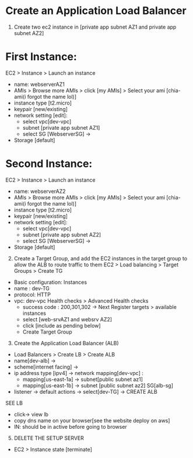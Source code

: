 # Create an Application Load Balancer


1. Create two ec2 instance in [private app subnet AZ1 and private app subnet AZ2]
# First Instance:
EC2 > Instance > Launch an instance 
- name: webserverAZ1
- AMIs > Browse more AMIs > click [my AMIs] > Select your ami [chia-ami(i forgot the name lol)]
- instance type [t2.micro] 
- keypair [new/existing] 
- network setting [edit]:
   - select vpc[dev-vpc]
   - subnet [private app subnet AZ1]
   - select SG [WebserverSG] ->
- Storage [default] 



# Second Instance:
EC2 > Instance > Launch an instance 
- name: webserverAZ2
- AMIs > Browse more AMIs > click [my AMIs] > Select your ami [chia-ami(i forgot the name lol)]
- instance type [t2.micro] 
- keypair [new/existing] 
- network setting [edit]:
   - select vpc[dev-vpc]
   - subnet [private app subnet AZ2]
   - select SG [WebserverSG] ->
- Storage [default] 




2. Create a Target Group, and add the EC2 instances in the target group to allow the ALB to route traffic to them 
EC2 > Load balancing > Target Groups > Create TG
- Basic configuration: Instances
- name : dev-TG
- protocol: HTTP
- vpc: dev-vpc
  Health checks > Advanced Health checks
  - success code : 200,301,302 -> Next
  Register targets > available instances
   - select [web-srvAZ1 and websrv AZ2]
   - click [include as pending below]
   - Create Target Group
 
     
3. Create the Application Load Balancer (ALB)
- Load Balancers > Create LB > Create ALB 
-  name[dev-alb] -> 
- scheme[internet facing] -> 
- ip address type [ipv4] ->
 network mapping[dev-vpc] :
   -  mapping[us-east-1a] -> subnet[public subnet az1] 
   -  mapping[us-east-1b] -> subnet [public subnet az2]
 SG[alb-sg] 
-  listener -> default actions -> select[dev-TG] -> CREATE ALB


SEE LB 
- click-> view lb
- copy dns name on your browser[see the website deploy on aws]
- IN: should be in active before going to browser


5. DELETE THE SETUP SERVER
- EC2 > Instance state [terminate]


  




 

  
